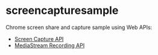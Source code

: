 # screencapturesample
Chrome screen share and capture sample using Web APIs:
- [Screen Capture API](https://developer.mozilla.org/en-US/docs/Web/API/Screen_Capture_API) 
- [MediaStream Recording API](https://developer.mozilla.org/en-US/docs/Web/API/MediaStream_Recording_API)
